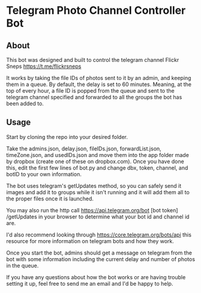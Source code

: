# Telegram Photo Channel Controller Bot
## About
This bot was designed and built to control the telegram channel Flickr Sneps https://t.me/flickrsneps

It works by taking the file IDs of photos sent to it by an admin, and keeping them in a queue.
By default, the delay is set to 60 minutes. Meaning, at the top of every hour, a file ID is popped
from the queue and sent to the telegram channel specified and forwarded to all the groups the bot
has been added to.

## Usage
Start by cloning the repo into your desired folder.

Take the admins.json, delay.json, fileIDs.json, forwardList.json, timeZone.json, and usedIDs.json
and move them into the app folder made by dropbox (create one of these on dropbox.com). Once you
have done this, edit the first few lines of bot.py and change dbx, token, channel, and botID to
your own information.

The bot uses telegram's getUpdates method, so you can safely send it images and add it to groups while
it isn't running and it will add them all to the proper files once it is launched.

You may also run the http call https://api.telegram.org/bot [bot token] /getUpdates in your browser to
determine what your bot id and channel id are.

I'd also recommend looking through https://core.telegram.org/bots/api this resource for more information
on telegram bots and how they work.

Once you start the bot, admins should get a message on telegram from the bot with some information
including the current delay and number of photos in the queue.


If you have any questions about how the bot works or are having trouble setting it up, feel free to
send me an email and I'd be happy to help.